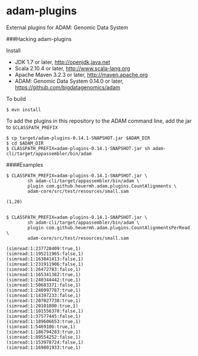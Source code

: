adam-plugins
============

External plugins for ADAM: Genomic Data System


###Hacking adam-plugins

Install

 * JDK 1.7 or later, http://openjdk.java.net
 * Scala 2.10.4 or later, http://www.scala-lang.org
 * Apache Maven 3.2.3 or later, http://maven.apache.org
 * ADAM: Genomic Data System 0.14.0 or later, https://github.com/bigdatagenomics/adam


To build

    $ mvn install


To add the plugins in this repository to the ADAM command line, add the jar to ```$CLASSPATH_PREFIX```

    $ cp target/adam-plugins-0.14.1-SNAPSHOT.jar $ADAM_DIR
    $ cd $ADAM_DIR
    $ CLASSPATH_PREFIX=adam-plugins-0.14.1-SNAPSHOT.jar sh adam-cli/target/appassembler/bin/adam


####Examples

    $ CLASSPATH_PREFIX=adam-plugins-0.14.1-SNAPSHOT.jar \
            sh adam-cli/target/appassembler/bin/adam \
            plugin com.github.heuermh.adam.plugins.CountAlignments \
            adam-core/src/test/resources/small.sam
     
    (1,20)


    $ CLASSPATH_PREFIX=adam-plugins-0.14.1-SNAPSHOT.jar \
            sh adam-cli/target/appassembler/bin/adam \
            plugin com.github.heuermh.adam.plugins.CountAlignmentsPerRead \
            adam-core/src/test/resources/small.sam
     
    (simread:1:237728409:true,1)
    (simread:1:195211965:false,1)
    (simread:1:163841413:false,1)
    (simread:1:231911906:false,1)
    (simread:1:26472783:false,1)
    (simread:1:165341382:true,1)
    (simread:1:240344442:true,1)
    (simread:1:50683371:false,1)
    (simread:1:240997787:true,1)
    (simread:1:14397233:false,1)
    (simread:1:207027738:true,1)
    (simread:1:20101800:true,1)
    (simread:1:101556378:false,1)
    (simread:1:37577445:false,1)
    (simread:1:189606653:true,1)
    (simread:1:5469106:true,1)
    (simread:1:186794283:true,1)
    (simread:1:89554252:false,1)
    (simread:1:153978724:false,1)
    (simread:1:169801933:true,1)
